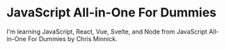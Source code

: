 # JavaScript All-in-One For Dummies

I'm learning JavaScript, React, Vue, Svelte, and Node from JavaScript All-in-One For Dummies by Chris Minnick.
